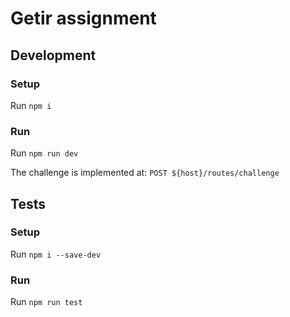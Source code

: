 # Getir assignment

## Development

### Setup
Run `npm i`

### Run
Run `npm run dev`

The challenge is implemented at: `POST ${host}/routes/challenge`

## Tests

### Setup
Run `npm i --save-dev`

### Run
Run `npm run test`